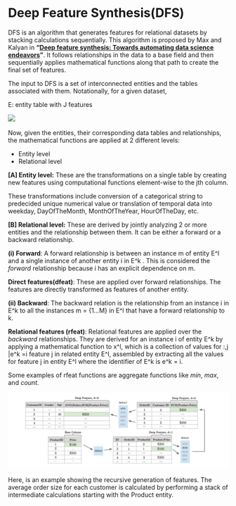 # Deep Feature Synthesis\(DFS\)

DFS is an algorithm that generates features for relational datasets by stacking calculations sequentially. This algorithm is proposed by Max and Kalyan in **“**[**Deep feature synthesis: Towards automating data science endeavors**](https://dai.lids.mit.edu/wp-content/uploads/2017/10/DSAA_DSM_2015.pdf)**”**. It follows relationships in the data to a base field and then sequentially applies mathematical functions along that path to create the final set of features.

The input to DFS is a set of interconnected entities and the tables associated with them. Notationally, for a given dataset,

E: entity table with J features

![](https://cdn-images-1.medium.com/max/1600/1*TaGB_B-_JxzMECSosqN5aw.png)

Now, given the entities, their corresponding data tables and relationships, the mathematical functions are applied at 2 different levels:

* Entity level
* Relational level

**\[A\] Entity level:** These are the transformations on a single table by creating new features using computational functions element-wise to the jth column.

These transformations include conversion of a categorical string to predecided unique numerical value or translation of temporal data into weekday, DayOfTheMonth, MonthOfTheYear, HourOfTheDay, etc.

**\[B\] Relational level:** These are derived by jointly analyzing 2 or more entities and the relationship between them. It can be either a forward or a backward relationship.

**\(i\) Forward**: A forward relationship is between an instance m of entity E^l and a single instance of another entity i in E^k . This is considered the _forward_ relationship because i has an explicit dependence on m.

**Direct features\(dfeat\)**: These are applied over forward relationships. The features are directly transformed as features of another entity.

**\(ii\) Backward**: The backward relation is the relationship from an instance i in E^k to all the instances m = {1…M} in E^l that have a forward relationship to k.

**Relational features \(rfeat\)**: Relational features are applied over the _backward_ relationships. They are derived for an instance i of entity E^k by applying a mathematical function to x^l, which is a collection of values for :,j \|e^k =i feature j in related entity E^l, assembled by extracting all the values for feature j in entity E^l where the identifier of E^k is e^k = i.

Some examples of rfeat functions are aggregate functions like _min_, _max_, and _count_.

![Fig4.2: An Example of features generated by DFS](../../.gitbook/assets/image.png)

Here, is an example showing the recursive generation of features. The average order size for each customer is calculated by performing a stack of intermediate calculations starting with the Product entity.

